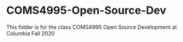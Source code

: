 # COMS4995-Open-Source-Dev
This folder is for the class COMS4995 Open Source Development at Columbia Fall 2020

